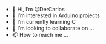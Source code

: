 - 👋 Hi, I’m @DerCarlos
- 👀 I’m interested in Arduino projects
- 🌱 I’m currently learning C
- 💞️ I’m looking to collaborate on ...
- 📫 How to reach me ...

<!---
DerCarlos/DerCarlos is a ✨ special ✨ repository because its `README.md` (this file) appears on your GitHub profile.
You can click the Preview link to take a look at your changes.
--->
